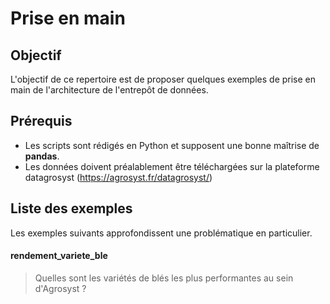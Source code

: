 # Prise en main

## Objectif

L'objectif de ce repertoire est de proposer quelques exemples de prise en main de l'architecture de l'entrepôt de données. 

## Prérequis

* Les scripts sont rédigés en Python et supposent une bonne maîtrise de **pandas**.
* Les données doivent préalablement être téléchargées sur la plateforme datagrosyst (https://agrosyst.fr/datagrosyst/)

## Liste des exemples 

Les exemples suivants approfondissent une problématique en particulier.

#### rendement_variete_ble
> Quelles sont les variétés de blés les plus performantes au sein d'Agrosyst ?

#### 
